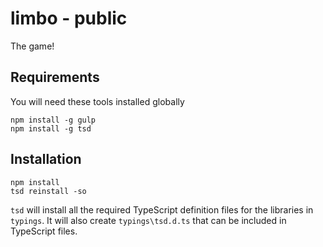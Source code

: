 # limbo - public
The game!

Requirements
---
You will need these tools installed globally
```
npm install -g gulp
npm install -g tsd
```

Installation
---
```
npm install
tsd reinstall -so
```

`tsd` will install all the required TypeScript definition files for the libraries in `typings`. 
It will also create `typings\tsd.d.ts` that can be included in TypeScript files.

